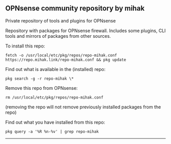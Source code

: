 ## OPNsense community repository by mihak

Private repository of tools and plugins for OPNsense

Repository with packages for OPNsense firewall. Includes some plugins, CLI tools and mirrors of packages from other sources.

To install this repo:

```
fetch -o /usr/local/etc/pkg/repos/repo-mihak.conf https://repo.mihak.link/repo-mihak.conf && pkg update
```

Find out what is available in the (installed) repo:

```
pkg search -g -r repo-mihak \*
```

Remove this repo from OPNsense:

```
rm /usr/local/etc/pkg/repos/repo-mihak.conf
```

(removing the repo will not remove previously installed packages from the repo)

Find out what you have installed from this repo:

```
pkg query -a '%R %n-%v' | grep repo-mihak
```

---